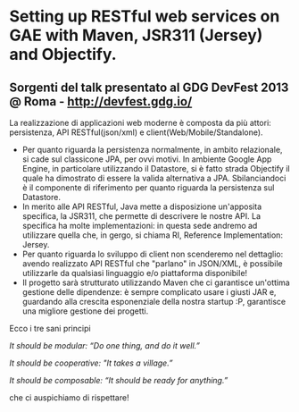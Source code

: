 Setting up RESTful web services on GAE with Maven, JSR311 (Jersey) and Objectify.
=============================
Sorgenti del talk presentato al GDG DevFest 2013 @ Roma - http://devfest.gdg.io/
-----------------------------
La realizzazione di applicazioni web moderne è composta da più attori: persistenza, API RESTful(json/xml) e client(Web/Mobile/Standalone).
- Per quanto riguarda la persistenza normalmente, in ambito relazionale, si cade sul classicone JPA, per ovvi motivi. In ambiente Google App Engine, in particolare utilizzando il Datastore, si è fatto strada Objectify il quale ha dimostrato di essere la valida alternativa a JPA. Sbilanciandoci è il componente di riferimento per quanto riguarda la persistenza sul Datastore.
- In merito alle API RESTful, Java mette a disposizione un'apposita specifica, la JSR311, che permette di descrivere le nostre API. La specifica ha molte implementazioni: in questa sede andremo ad utilizzare quella che, in gergo, si chiama RI, Reference Implementation: Jersey.
- Per quanto riguarda lo sviluppo di client non scenderemo nel dettaglio: avendo realizzato API RESTful che "parlano" in JSON/XML, è possibile utilizzarle da qualsiasi linguaggio e/o piattaforma disponibile!
- Il progetto sarà strutturato utilizzando Maven che ci garantisce un'ottima gestione delle dipendenze: è sempre complicato usare i giusti JAR e, guardando alla crescita esponenziale della nostra startup :P, garantisce una migliore gestione dei progetti.

Ecco i tre sani principi

*It should be modular: “Do one thing, and do it well.”*

*It should be cooperative: "It takes a village.”*

*It should be composable: “It should be ready for anything.”*

che ci auspichiamo di rispettare!
